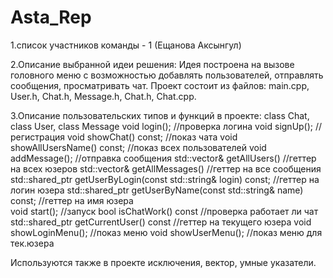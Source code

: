 # Asta_Rep
1.список участников команды - 1 (Ещанова Аксынгул)

2.Описание выбранной идеи решения:
Идея построена на вызове головного меню с возможностью добавлять пользователей, отправлять сообщения, просматривать чат.
Проект состоит из файлов: main.cpp, User.h, Chat.h, Message.h, Chat.h, Chat.cpp.

3.Описание пользовательских типов и функций в проекте:
class Chat, class User, class Message
void login();   //проверка логина
void signUp();   //регистрация
void showChat() const; //показ чата
void showAllUsersName() const;   //показ всех пользователей
void addMessage();               //отправка сообщения
std::vector<User>& getAllUsers()    //геттер на всех юзеров
std::vector<Message>& getAllMessages()    //геттер на все сообщения
std::shared_ptr<User> getUserByLogin(const std::string& login) const;    //геттер на логин юзера
std::shared_ptr<User> getUserByName(const std::string& name) const;      //геттер на имя юзера   
void start();            //запуск
bool isChatWork() const  //проверка работает ли чат
std::shared_ptr<User> getCurrentUser() const //геттер на текущего юзера
void showLoginMenu();         //показ меню
void showUserMenu();          //показ меню для тек.юзера

Используются также в проекте исключения, вектор, умные указатели.
